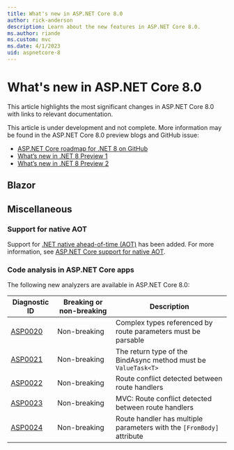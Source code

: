 ```yaml
---
title: What's new in ASP.NET Core 8.0
author: rick-anderson
description: Learn about the new features in ASP.NET Core 8.0.
ms.author: riande
ms.custom: mvc
ms.date: 4/1/2023
uid: aspnetcore-8
---
```

# What's new in ASP.NET Core 8.0
<!-- The next update of this needs to add this topic to the TOC -->
This article highlights the most significant changes in ASP.NET Core 8.0 with links to relevant documentation.

This article is under development and not complete. More information may be found in the ASP.NET Core 8.0 preview blogs and GitHub issue:

* [ASP.NET Core roadmap for .NET 8 on GitHub](https://github.com/dotnet/aspnetcore/issues/44984) 
* [What’s new in .NET 8 Preview 1](https://devblogs.microsoft.com/dotnet/asp-net-core-updates-in-dotnet-8-preview-1/)
* [What’s new in .NET 8 Preview 2](https://devblogs.microsoft.com/dotnet/asp-net-core-updates-in-dotnet-8-preview-2/)

## Blazor

## Miscellaneous

### Support for native AOT

Support for [.NET native ahead-of-time (AOT)](/dotnet/core/deploying/native-aot/) has been added. For more information, see [ASP.NET Core support for native AOT](xref:fundamentals/native-aot).

### Code analysis in ASP.NET Core apps

The following new analyzers are available in ASP.NET Core 8.0:

| Diagnostic ID    | Breaking or non-breaking | Description |
|-------|-------|----------------------------|
| [ASP0020](xref:diagnostics/asp0020) | Non-breaking             | Complex types referenced by route parameters must be parsable |
| [ASP0021](xref:diagnostics/asp0021) | Non-breaking             | The return type of the BindAsync method must be `ValueTask<T>` |
| [ASP0022](xref:diagnostics/asp0022) | Non-breaking             | Route conflict detected between route handlers |
| [ASP0023](xref:diagnostics/asp0023) | Non-breaking             | MVC: Route conflict detected between route handlers |
| [ASP0024](xref:diagnostics/asp0024) | Non-breaking             | Route handler has multiple parameters with the `[FromBody]` attribute |
<!--
## API controllers

## Minimal APIs

## gRPC
-->